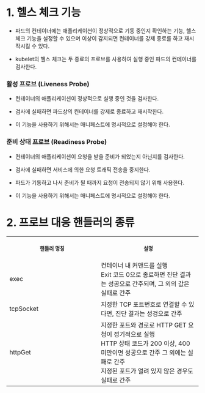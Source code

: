 
# 1. 헬스 체크 기능

+ 파드의 컨테이너에는 애플리케이션이 정상적으로 기동 중인지 확인하는 기능, 헬스 체크 기능을 설정할 수 있으며 이상이 감지되면 컨테이너를 강제 종료를 하고 재시작시킬 수 있다.

+ kubelet의 헬스 체크는 두 종료의 프로브를 사용하여 실행 중인 파드의 컨테이너를 검사한다.



### 활성 프로브 (Liveness Probe)

+ 컨테이너의 애플리케이션이 정상적으로 실행 중인 것을 검사한다.

+ 검사에 실패하면 파드상의 컨테이너를 강제로 종료하고 재시작한다.

+ 이 기능을 사용하기 위해서는 매니페스트에 명시적으로 설정해야 한다.



### 준비 상태 프로브 (Readiness Probe)

+ 컨테이너의 애플리케이션이 요청을 받을 준비가 되었는지 아닌지를 검사한다.

+ 검사에 실패하면 서비스에 의한 요청 트래픽 전송을 중지한다.

+ 파드가 기동하고 나서 준비가 될 때까지 요청이 전송되지 않기 위해 사용한다.

+ 이 기능을 사용하기 위해서는 매니페스트에 명시적으로 설정해야 한다.



# 2. 프로브 대응 핸들러의 종류

<table>
<tr>
<th align="center">
<img width="441" height="1">
<p> 
<small>
핸들러 명칭
</small>
</p>
</th>
<th align="center">
<img width="441" height="1">
<p> 
<small>
설명
</small>
</p>
</th>
</tr>
<tr>
<td>
<!-- REMOVE THE BACKSLASHES -->
exec
</td>
<td>
<!-- REMOVE THE BACKSLASHES -->
컨테이너 내 커맨드를 실행 <br> Exit 코드 0으로 종료하면 진단 결과는 성공으로 간주되며, 그 외의 값은 실패로 간주
</td>
</tr>
<tr>
<td>
<!-- REMOVE THE BACKSLASHES -->
tcpSocket
</td>
<td>
지정한 TCP 포트번호로 연결할 수 있다면, 진단 결과는 성겅으로 간주
</td>
</tr>
<tr>
<td>
<!-- REMOVE THE BACKSLASHES -->
httpGet
</td>
<td>
지정한 포트와 경로로 HTTP GET 요청이 정기적으로 실행 <br> HTTP 상태 코드가 200 이상, 400 미만이면 성공으로 간주 그 외에는 실패로 간주 <br> 지정된 포트가 열려 있지 않은 경우도 실패로 간주
</td>
</tr>
</table>